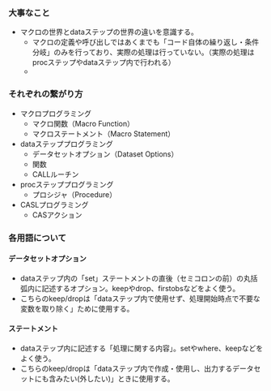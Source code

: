 ### 大事なこと

- マクロの世界とdataステップの世界の違いを意識する。
  - マクロの定義や呼び出しではあくまでも「コード自体の繰り返し・条件分岐」のみを行っており、実際の処理は行っていない。（実際の処理はprocステップやdataステップ内で行われる）
  - 

### それぞれの繋がり方

- マクロプログラミング
  - マクロ関数（Macro Function）
  - マクロステートメント（Macro Statement）
- dataステッププログラミング
  - データセットオプション（Dataset Options）
  - 関数
  - CALLルーチン
- procステッププログラミング
  - プロシジャ（Procedure）
- CASLプログラミング
  - CASアクション

### 各用語について

#### データセットオプション
- dataステップ内の「set」ステートメントの直後（セミコロンの前）の丸括弧内に記述するオプション。keepやdrop、firstobsなどをよく使う。
- こちらのkeep/dropは「dataステップ内で使用せず、処理開始時点で不要な変数を取り除く」ために使用する。

#### ステートメント
- dataステップ内に記述する「処理に関する内容」。setやwhere、keepなどをよく使う。
- こちらのkeep/dropは「dataステップ内で作成・使用し、出力するデータセットにも含みたい(外したい)」ときに使用する。
